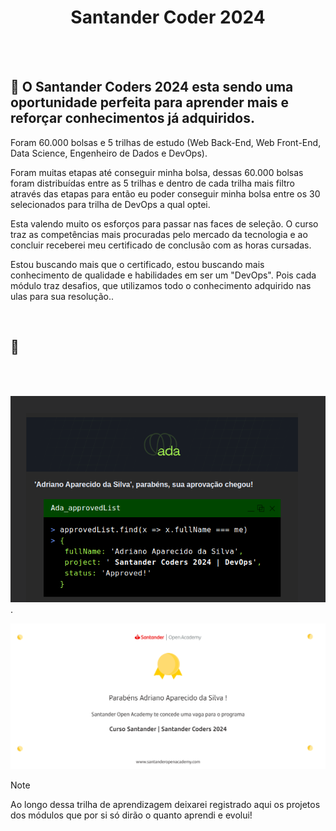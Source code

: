 <div align="center">
 
# Santander Coder 2024
 </div>
 
<br>
<br>


## 🎯 O Santander Coders 2024 esta sendo uma oportunidade perfeita para aprender mais e reforçar conhecimentos já adquiridos.
<p>Foram 60.000 bolsas e 5 trilhas de estudo (Web Back-End, Web Front-End, Data Science, Engenheiro de Dados e DevOps).</p>
<p>Foram muitas etapas até conseguir minha bolsa, dessas 60.000 bolsas foram distribuídas entre as 5 trilhas e dentro de cada trilha mais filtro através das etapas para então eu poder conseguir minha bolsa entre os 30 selecionados para trilha de DevOps a qual optei. </p>
<p>Esta valendo muito os esforços para passar nas faces de seleção. O curso traz as competências mais procuradas pelo mercado da tecnologia e ao concluir receberei meu certificado de conclusão com as horas cursadas.</p>
<p>Estou buscando mais que o certificado, estou buscando mais conhecimento de qualidade e habilidades em ser um "DevOps". Pois cada módulo traz desafios, que utilizamos todo o conhecimento adquirido nas ulas para sua resolução..</p>
<br>

 ## 🚀 
 <br>
 <br>


 ![image](https://github.com/AdrianoProfileAdsCloud/Santander-Coder-2024/blob/main/assets/Captura%20de%20tela%20de%202024-09-11%2019-47-04.png).


  ![image](https://github.com/AdrianoProfileAdsCloud/Santander-Coder-2024/blob/main/assets/curso_santander___santander_coders_2024.png)

  

 >[!NOTE]
 >Ao longo dessa trilha de aprendizagem deixarei registrado aqui os projetos dos módulos que por si só dirão o quanto aprendi e evolui!

   
    
